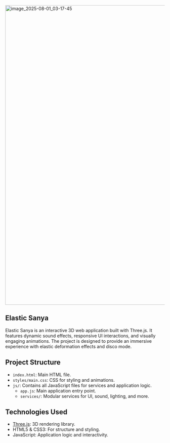 <img width="2159" height="947" alt="image_2025-08-01_03-17-45" src="https://github.com/user-attachments/assets/d345e771-2746-405b-b6ac-86fa2a741cc8" />

## Elastic Sanya

Elastic Sanya is an interactive 3D web application built with Three.js. It features dynamic sound effects, responsive UI interactions, and visually engaging animations. The project is designed to provide an immersive experience with elastic deformation effects and disco mode.

## Project Structure

- `index.html`: Main HTML file.
- `styles/main.css`: CSS for styling and animations.
- `js/`: Contains all JavaScript files for services and application logic.
  - `app.js`: Main application entry point.
  - `services/`: Modular services for UI, sound, lighting, and more.

## Technologies Used

- [Three.js](https://threejs.org/): 3D rendering library.
- HTML5 & CSS3: For structure and styling.
- JavaScript: Application logic and interactivity.

